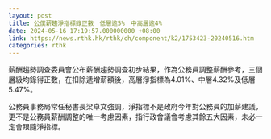 ```yaml
---
layout: post
title: 公僕薪趨淨指標錄正數　低層逾5%　中高層逾4%
date: 2024-05-16 17:19:57.000000000 +08:00
link: https://news.rthk.hk/rthk/ch/component/k2/1753423-20240516.htm
categories: rthk
---
```


薪酬趨勢調查委員會公布薪酬趨勢調查初步結果，作為公務員調整薪酬參考，三個層級均錄得正數，在扣除遞增薪額後，高層淨指標為4.01%、中層4.32%及低層5.47%。

公務員事務局常任秘書長梁卓文強調，淨指標不是政府今年對公務員的加薪建議，更不是公務員薪酬調整的唯一考慮因素，指行政會議會考慮其餘五大因素，未必一定會跟隨淨指標。
